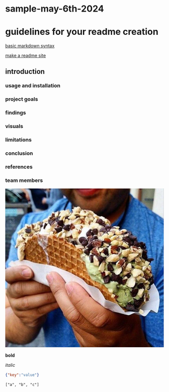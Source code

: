 # sample-may-6th-2024


# guidelines for your readme creation

[basic markdown syntax](https://www.markdownguide.org/basic-syntax/)

[make a readme site](https://www.makeareadme.com/)

## introduction
### usage and installation
### project goals
### findings
### visuals
### limitations
### conclusion
### references

### team members


![some image](./imgs/random-pictures-30-2.jpg)

**bold**

*italic*

```json
{"key":"value"}

```

```list
["a", "b", "c"]
```